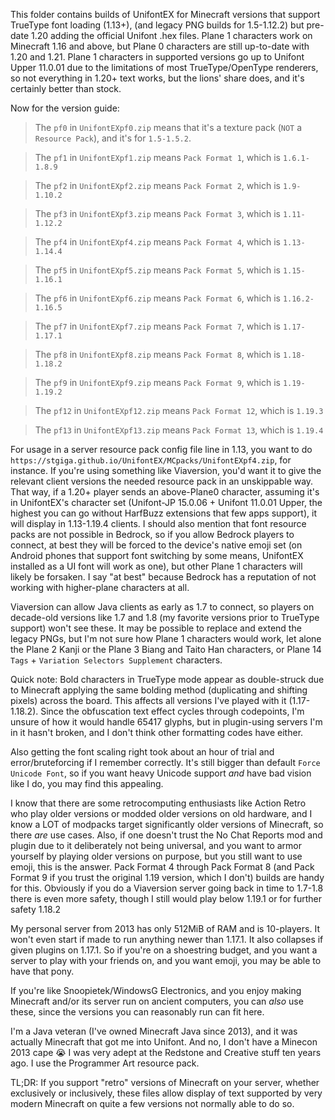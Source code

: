 This folder contains builds of UnifontEX for Minecraft versions that support TrueType font loading (1.13+), (and legacy PNG builds for 1.5-1.12.2) but pre-date 1.20 adding the official Unifont .hex files. Plane 1 characters work on Minecraft 1.16 and above, but Plane 0 characters are still up-to-date with 1.20 and 1.21. Plane 1 characters in supported versions go up to Unifont Upper 11.0.01 due to the limitations of most TrueType/OpenType renderers, so not everything in 1.20+ text works, but the lions' share does, and it's certainly better than stock. 

Now for the version guide:

> The `pf0` in `UnifontEXpf0.zip` means that it's a texture pack (`NOT` a `Resource Pack`), and it's for `1.5-1.5.2`.

> The  `pf1` in `UnifontEXpf1.zip` means `Pack Format 1`, which is `1.6.1-1.8.9`

> The `pf2` in `UnifontEXpf2.zip` means `Pack Format 2`, which is `1.9-1.10.2`

> The `pf3` in `UnifontEXpf3.zip` means `Pack Format 3`, which is `1.11-1.12.2`

> The `pf4` in `UnifontEXpf4.zip` means `Pack Format 4`, which is `1.13-1.14.4`

> The `pf5` in `UnifontEXpf5.zip` means `Pack Format 5`, which is `1.15-1.16.1`

> The `pf6` in `UnifontEXpf6.zip` means `Pack Format 6`, which is `1.16.2-1.16.5`

> The `pf7` in `UnifontEXpf7.zip` means `Pack Format 7`, which is `1.17-1.17.1`

> The `pf8` in `UnifontEXpf8.zip` means `Pack Format 8`, which is `1.18-1.18.2`

> The `pf9` in `UnifontEXpf9.zip` means `Pack Format 9`, which is `1.19-1.19.2`

> The `pf12` in `UnifontEXpf12.zip` means `Pack Format 12`, which is `1.19.3`

> The `pf13` in `UnifontEXpf13.zip` means `Pack Format 13`, which is `1.19.4`

For usage in a server resource pack config file line in 1.13, you want to do `https://stgiga.github.io/UnifontEX/MCpacks/UnifontEXpf4.zip`, for instance. If you're using something like Viaversion, you'd want it to give the relevant client versions the needed resource pack in an unskippable way. That way, if a 1.20+ player sends an above-Plane0 character, assuming it's in UnifontEX's character set (Unifont-JP 15.0.06 + Unifont 11.0.01 Upper, the highest you can go without HarfBuzz extensions that few apps support), it will display in 1.13-1.19.4 clients. I should also mention that font resource packs are not possible in Bedrock, so if you allow Bedrock players to connect, at best they will be forced to the device's native emoji set (on Android phones that support font switching by some means, UnifontEX installed as a UI font will work as one), but other Plane 1 characters will likely be forsaken. I say "at best" because Bedrock has a reputation of not working with higher-plane characters at all. 

Viaversion can allow Java clients as early as 1.7 to connect, so players on decade-old versions like 1.7 and 1.8 (my favorite versions prior to TrueType support) won't see these. It may be possible to replace and extend the legacy PNGs, but I'm not sure how Plane 1 characters would work, let alone the Plane 2 Kanji or the Plane 3 Biang and Taito Han characters, or Plane 14 `Tags` + `Variation Selectors Supplement` characters.

Quick note: Bold characters in TrueType mode appear as double-struck due to Minecraft applying the same bolding method (duplicating and shifting pixels) across the board. This affects all versions I've played with it (1.17-1.18.2). Since the obfuscation text effect cycles through codepoints, I'm unsure of how it would handle 65417 glyphs, but in plugin-using servers I'm in it hasn't broken, and I don't think other formatting codes have either.

Also getting the font scaling right took about an hour of trial and error/bruteforcing if I remember correctly. It's still bigger than default `Force Unicode Font`, so if you want heavy Unicode support *and* have bad vision like I do, you may find this appealing.

I know that there are some retrocomputing enthusiasts like Action Retro who play older versions or modded older versions on old hardware, and I know a LOT of modpacks target significantly older versions of Minecraft, so there *are* use cases. Also, if one doesn't trust the No Chat Reports mod and plugin due to it deliberately not being universal, and you want to armor yourself by playing older versions on purpose, but you still want to use emoji, this is the answer. Pack Format 4 through Pack Format 8 (and Pack Format 9 if you trust the original 1.19 version, which I don't) builds are handy for this. Obviously if you do a Viaversion server going back in time to 1.7-1.8 there is even more safety, though I still would play below 1.19.1 or for further safety 1.18.2 

My personal server from 2013 has only 512MiB of RAM and is 10-players. It won't even start if made to run anything newer than 1.17.1. It also collapses if given plugins on 1.17.1. So if you're on a shoestring budget, and you want a server to play with your friends on, and you want emoji, you may be able to have that pony. 

If you're like Snoopietek/WindowsG Electronics, and you enjoy making Minecraft and/or its server run on ancient computers, you can *also* use these, since the versions you can reasonably run can fit here. 

I'm a Java veteran (I've owned Minecraft Java since 2013), and it was actually Minecraft that got me into Unifont. And no, I don't have a Minecon 2013 cape 😭
I was very adept at the Redstone and Creative stuff ten years ago. I use the Programmer Art resource pack.

TL;DR: If you support "retro" versions of Minecraft on your server, whether exclusively or inclusively, these files allow display of text supported by very modern Minecraft on quite a few versions not normally able to do so.
